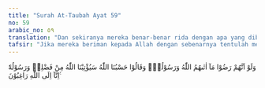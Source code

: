 ```yaml
---
title: "Surah At-Taubah Ayat 59"
no: 59
arabic_no: ٥٩
translation: "Dan sekiranya mereka benar-benar rida dengan apa yang diberikan kepada mereka oleh Allah dan Rasul-Nya, dan berkata, “Cukuplah Allah bagi kami, Allah dan Rasul-Nya akan memberikan kepada kami sebagian dari karunia-Nya. Sesungguhnya kami orang-orang yang berharap kepada Allah.”"
tafsir: "Jika mereka beriman kepada Allah dengan sebenarnya tentulah mereka tidak akan mencela atau membuat tuduhan terhadap Rasul. Seharusnya mereka rida dan bersyukur kepada Allah terhadap pembagian harta itu, baik mengenai pembagian harta rampasan maupun zakat. Mereka meyakini bahwa Allah merupakan tempat memohon dan yang akan memberikan rahmat dan rezeki kepada makhluk-Nya."
---
```

وَلَوْ اَنَّهُمْ رَضُوْا مَآ اٰتٰىهُمُ اللّٰهُ وَرَسُوْلُهٗۙ وَقَالُوْا حَسْبُنَا اللّٰهُ سَيُؤْتِيْنَا اللّٰهُ مِنْ فَضْلِهٖ وَرَسُوْلُهٗٓ اِنَّآ اِلَى اللّٰهِ رَاغِبُوْنَ ࣖ 